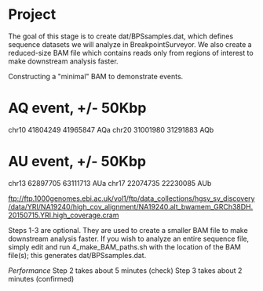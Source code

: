 # Project

The goal of this stage is to create dat/BPSsamples.dat, which defines sequence datasets we will analyze
in BreakpointSurveyor.  We also create a reduced-size BAM file which contains reads only from regions
of interest to make downstream analysis faster.

Constructing a "minimal" BAM to demonstrate events.

# AQ event, +/- 50Kbp
chr10 41804249 41965847 AQa
chr20 31001980 31291883 AQb
# AU event, +/- 50Kbp
chr13 62897705 63111713 AUa
chr17 22074735 22230085 AUb

ftp://ftp.1000genomes.ebi.ac.uk/vol1/ftp/data_collections/hgsv_sv_discovery/data/YRI/NA19240/high_cov_alignment/NA19240.alt_bwamem_GRCh38DH.20150715.YRI.high_coverage.cram

Steps 1-3 are optional.  They are used to create a smaller BAM file to make downstream analysis faster.
If you wish to analyze an entire sequence file, simply edit and run 4_make_BAM_paths.sh with the location of the BAM file(s); this generates dat/BPSsamples.dat.

*Performance*
Step 2 takes about 5 minutes (check)
Step 3 takes about 2 minutes (confirmed)
